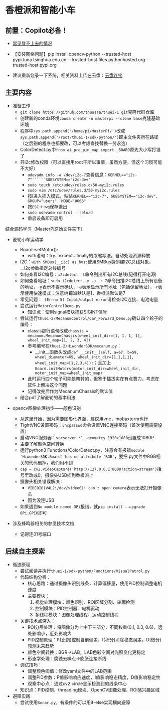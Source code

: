 # 香橙派和智能小车

## 前置：Copilot必备！

- [常见登不上去的情况](https://zhuanlan.zhihu.com/p/1908234855482889076)

- 【安装网络问题】pip install opencv-python --trusted-host pypi.tuna.tsinghua.edu.cn --trusted-host files.pythonhosted.org --trusted-host pypi.org

- 建议重新烧录一下系统，相关资料上传在云盘：[云盘连接](https://cloud.tsinghua.edu.cn/d/a3c7a2ad2ba04069a30e/)

## 主要内容

- 准备工作
  - ```git clone https://github.com/thuasta/thuei-1.git```克隆代码仓库
  - 创建新的conda环境```conda create -n masterpi --clone base```克隆基础环境
  - 程序中```sys.path.append('/home/pi/MasterPi/')```改成```sys.path.append('/root/thuei-1/sdk-python/')```即主文件夹所在路径（之后别的程序也都要改，可以考虑查找替换一劳永逸）
  - ColorDetect.py中```from ai_pro_pin_map import _BOARD```原先大小写打错了
  - 开i2c修改权限（可以直接用root干所以事情，虽然方便，但这个习惯可能不大好）
    - ```udevadm info -a /dev/i2c-7```查看信息：```KERNEL=="i2c-7"``````SUBSYSTEM=="i2c-dev"```
    - ```sudo touch /etc/udev/rules.d/50-myi2c.rules```
    - ```sudo vim /etc/udev/rules.d/50-myi2c.rules```
    - 按I进入插入模式，粘贴```KERNEL=="i2c-7", SUBSYSTEM=="i2c-dev", GROUP="users", MODE="0666"```
    - 按```ESC```->```:wq```保存退出
    - ```sudo udevadm control --reload```
    - 重启设备即可启用

结合源码学习（MasterPi原始文件夹下）

- 麦轮小车运动学
  - Board::setMotor():
    - with语句：try...except...finally的浓缩写法，自动处理资源释放
  - I2C：```with SMBus(__i2c) as bus:```使用SMBus类创建I2C总线对象，__i2c参数指定总线编号
  - 如何查看I2C编号：```i2cdetect -l```命令列出所有I2C总线(记得打开电源)
  - 如何查看地址：```sudo i2cdetect -y -a -r 7```命令扫描I2C总线上所有设备的地址，-y表示不提示确认，-a表示显示所有地址（包括保留地址），-r表示使用快速模式；注意树莓派默认是1，香橙派默认是7
  - 常见问题：``` [Errno 5] Input/output error```请检查I2C连接、电池电量
  - 尝试运行```MotorControlDemo.py```
    - 知识点：使用signal模块捕获SIGINT信号​
  - 尝试运行```thuei-2/MecanumControl/Car_Forward_Demo.py```确认四个轮子的编号：
    - classis那行语句改成```chassis = mecanum.MecanumChassis(wheel_init_dir=[1, 1, 1, 1], wheel_init_map=[1, 2, 3, 4])```
    - 参考编号在```thuei-2/HiwonderSDK/mecanum.py```：
      - __init__函数头改成```def __init__(self, a=67, b=59, wheel_diameter=65, wheel_init_dir=[1,1,1,1], wheel_init_map=[1,2,3,4]):```；且加上```Board.initMotors(motor_init_dir=wheel_init_dir, motor_init_map=wheel_init_map)```
    - 此时运行四个轮子可能是瞎转的，但鉴于插拔实在有点费力，考虑在软件上解决这个问题
    - 记得改完后作为MecanumChassis的默认值
  - 结合pdf了解麦轮的基本用法

- opencv图像处理初步——颜色识别
  - 从这里开始，因为需要图形化界面，建议用vnc，mobaxterm也行
  - TightVNC设置密码：```vncpasswd```命令设置VNC连接密码（首次使用需要设置）
  - 启动VNC服务器：```vncserver :1 -geometry 1920x1080```设置成1080P
  - 主要了解颜色空间转换
  - 运行python3 Functions/ColorDetect.py，注意会有报错```module 'HiwonderSDK.Board' has no attribute 'RGB'```，要把.py文件中RGB相关的代码删掉，我们用不到
  - ```cap = cv2.VideoCapture('http://127.0.0.1:8080?action=stream')```括号里改成0，摄像头USB插到香橙派上
  - 摄像头相关错误解决：
    - ```VIDEOIO(V4L2:/dev/video0): can't open camera```表示无法打开摄像头
    - 因为没连USB
  - 如果遇到```No module named OPi```报错，就```pip install --upgrade OPi.GPIO```即可
- 涉及蜂鸣器相关的参见技术文档
  - 记得连31号端口

## 后续自主探索

  - 循迹原理
    - 尝试阅读并执行```thuei-1/sdk-python/Functions/VisualPatrol.py```
    - 代码结构分析：
      - 核心思路：通过摄像头识别线条，计算偏移量，使用PID控制调整电机速度
      - 主要模块：
        1. 视觉处理模块：颜色识别、ROI区域分割、轮廓检测
        2. 控制模块：PID控制器、电机驱动
        3. 多线程模块：图像处理线程、运动控制线程
    - 关键技术点深入：
      - ROI分层处理：将图像分为上中下三部分，不同权重(0.1, 0.3, 0.6)，远处影响小，近处影响大
      - PID控制原理：P(比例)控制当前偏差，I(积分)消除稳态误差，D(微分)预测未来趋势
      - 颜色空间转换：BGR→LAB，LAB色彩空间对光照变化更稳定
      - 形态学处理：腐蚀去噪点→膨胀连接断线
    - 调试技巧：
      - 调整颜色阈值：修改yaml文件中的LAB范围
      - 调整PID参数：P值影响响应速度，I值影响稳态精度，D值影响稳定性
      - 观察中心点：通过cv2.circle显示检测到的线条中心
    - 知识点：PID控制、threading模块、OpenCV图像处理、ROI感兴趣区域
  - 避障实践
    - 尝试使用```Sonar.py```，有条件的可以用if-else实现横向避障
